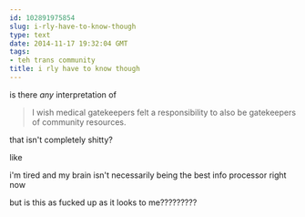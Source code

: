 ```yaml
---
id: 102891975854
slug: i-rly-have-to-know-though
type: text
date: 2014-11-17 19:32:04 GMT
tags:
- teh trans community
title: i rly have to know though
---
```

is there _any_ interpretation of

>I wish medical gatekeepers felt a responsibility to also be gatekeepers of community resources.

that isn't completely shitty?

like

i'm tired and my brain isn't necessarily being the best info processor right now

but is this as fucked up as it looks to me?????????